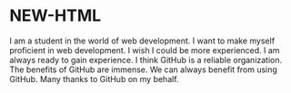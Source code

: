 # NEW-HTML
I am a student in the world of web development. I want to make myself proficient in web development. I wish I could be more experienced. I am always ready to gain experience. I think GitHub is a reliable organization. The benefits of GitHub are immense. We can always benefit from using GitHub. Many thanks to GitHub on my behalf.
